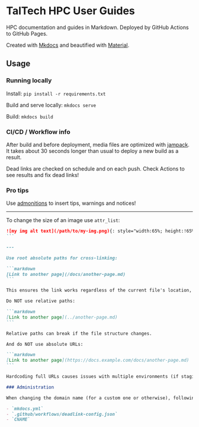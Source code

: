 # TalTech HPC User Guides

HPC documentation and guides in Markdown. Deployed by GitHub Actions to GitHub Pages.

Created with [Mkdocs](https://www.mkdocs.org/) and beautified with [Material](https://squidfunk.github.io/mkdocs-material/).

## Usage

### Running locally

Install: `pip install -r requirements.txt`

Build and serve locally: `mkdocs serve`

Build: `mkdocs build`

### CI/CD / Workflow info

After build and before deployment, media files are optimized with [jampack](https://github.com/divriots/jampack). It takes about 30 seconds longer than usual to deploy a new build as a result.

Dead links are checked on schedule and on each push. Check Actions to see results and fix dead links!

### Pro tips

Use [admonitions](https://squidfunk.github.io/mkdocs-material/reference/admonitions/) to insert tips, warnings and notices!

---

To change the size of an image use `attr_list`:

````markdown
![my img alt text](/path/to/my-img.png){: style="width:65%; height:!65%;"}
```

---

Use root absolute paths for cross-linking:

```markdown
[Link to another page](/docs/another-page.md)
```

This ensures the link works regardless of the current file's location, thus making it easy to move documentation to other locations/platforms without breaking crosslinks.

Do NOT use relative paths:

```markdown
[Link to another page](../another-page.md)
```

Relative paths can break if the file structure changes.

And do NOT use absolute URLs:

```markdown
[Link to another page](https://docs.example.com/docs/another-page.md)
```

Hardcoding full URLs causes issues with multiple environments (if staging and prod have different domains), when the domain changes, or when doing local development.

### Administration

When changing the domain name (for a custom one or otherwise), following files will need modifications:

- `mkdocs.yml`
- `.github/workflows/deadlink-config.json`
- `CNAME`
